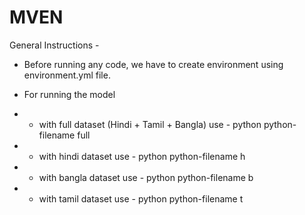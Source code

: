 # MVEN

General Instructions -

* Before running any code, we have to create environment using environment.yml file.

* For running the model 
* * with full dataset (Hindi + Tamil + Bangla) use - python python-filename full
* * with hindi dataset use - python python-filename h
* * with bangla dataset use - python python-filename b
* * with tamil dataset use - python python-filename t
